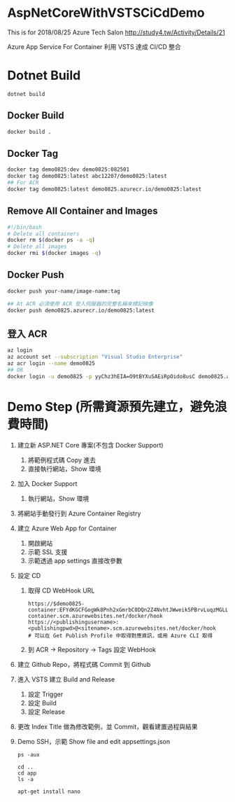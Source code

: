 # AspNetCoreWithVSTSCiCdDemo

This is for 2018/08/25 Azure Tech Salon
http://study4.tw/Activity/Details/21

Azure App Service For Container 利用 VSTS 達成 CI/CD 整合



# Dotnet Build

```
dotnet build
```

## Docker Build

```bash
docker build .
```

## Docker Tag

```bash
docker tag demo0825:dev demo0825:082501
docker tag demo0825:latest abc12207/demo0825:latest
## For ACR
docker tag demo0825:latest demo0825.azurecr.io/demo0825:latest
```

## Remove All Container and Images

```bash
#!/bin/bash
# Delete all containers
docker rm $(docker ps -a -q)
# Delete all images
docker rmi $(docker images -q)
```

## Docker Push

```bash
docker push your-name/image-name:tag

## At ACR 必須使用 ACR 登入伺服器的完整名稱來標記映像
docker push demo0825.azurecr.io/demo0825:latest
```

## 登入 ACR

```bash
az login
az account set --subscription "Visual Studio Enterprise"
az acr login --name demo0825
## OR
docker login -u demo0825 -p yyChz3hEIA=O9tBYXuSAEiRpOido8usC demo0825.azurecr.io
```



# Demo Step (所需資源預先建立，避免浪費時間)

1. 建立新 ASP.NET Core 專案(不包含 Docker Support)

   1. 將範例程式碼 Copy 進去
   2. 直接執行網站，Show 環境

2. 加入 Docker Support

   1. 執行網站，Show 環境

3. 將網站手動發行到 Azure Container Registry

4. 建立 Azure Web App for Container

   1. 開啟網站
   2. 示範 SSL 支援
   3. 示範透過 app settings 直接改參數

5. 設定 CD

   1. 取得 CD WebHook URL

      ```
      https://$demo0825-container:EFYdKGCFGogWk8Pnh2xGmrbC0DQn2Z4NvhtJWweik5PBrvLuqzMGLLGmwBKC@demo0825-container.scm.azurewebsites.net/docker/hook
      https://<publishingusername>:<publishingpwd>@<sitename>.scm.azurewebsites.net/docker/hook
      # 可以在 Get Publish Profile 中取得對應資訊，或用 Azure CLI 取得
      ```

   2. 到 ACR -> Repository -> Tags  設定 WebHook

6. 建立 Github Repo，將程式碼 Commit 到 Github

7. 進入 VSTS 建立 Build and Release

   1. 設定 Trigger
   2. 設定 Build
   3. 設定 Release

8. 更改 Index Title 做為修改範例，並 Commit，觀看建置過程與結果

9. Demo SSH，示範 Show file and edit appsettings.json

   ```
   ps -aux
   ```

   ```
   cd ..
   cd app
   ls -a
   ```

   ```
   apt-get install nano
   ```
